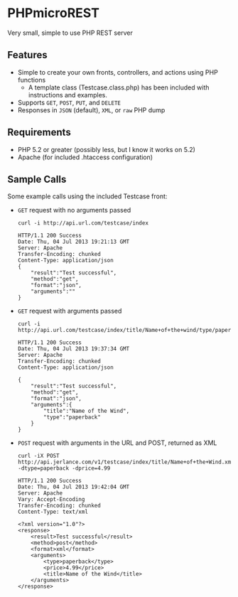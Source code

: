 PHPmicroREST
=====

Very small, simple to use PHP REST server

Features
-----

- Simple to create your own fronts, controllers, and actions using PHP functions
  - A template class (Testcase.class.php) has been included with instructions
    and examples.
- Supports `GET`, `POST`, `PUT`, and `DELETE`
- Responses in `JSON` (default), `XML`, or `raw` PHP dump

Requirements
-----

- PHP 5.2 or greater (possibly less, but I know it works on 5.2)
- Apache (for included .htaccess configuration)

Sample Calls
-----
Some example calls using the included Testcase front:

- `GET` request with no arguments passed


    ```
    curl -i http://api.url.com/testcase/index
     
    HTTP/1.1 200 Success
    Date: Thu, 04 Jul 2013 19:21:13 GMT
    Server: Apache
    Transfer-Encoding: chunked
    Content-Type: application/json
    {
        "result":"Test successful",
        "method":"get",
        "format":"json",
        "arguments":""
    }
    ```
- `GET` request with arguments passed


    ```
    curl -i http://api.url.com/testcase/index/title/Name+of+the+wind/type/paperback
    
    HTTP/1.1 200 Success
    Date: Thu, 04 Jul 2013 19:37:34 GMT
    Server: Apache
    Transfer-Encoding: chunked
    Content-Type: application/json

    {
        "result":"Test successful",
        "method":"get",
        "format":"json",
        "arguments":{
            "title":"Name of the Wind",
            "type":"paperback"
        }
    }
    ```
    
- `POST` request with arguments in the URL and POST, returned as XML


    ```
    curl -iX POST http://api.jerlance.com/v1/testcase/index/title/Name+of+the+Wind.xml -dtype=paperback -dprice=4.99

    HTTP/1.1 200 Success
    Date: Thu, 04 Jul 2013 19:42:04 GMT
    Server: Apache
    Vary: Accept-Encoding
    Transfer-Encoding: chunked
    Content-Type: text/xml

    <?xml version="1.0"?>
    <response>
        <result>Test successful</result>
        <method>post</method>
        <format>xml</format>
        <arguments>
            <type>paperback</type>
            <price>4.99</price>
            <title>Name of the Wind</title>
        </arguments>
    </response>
    ```


